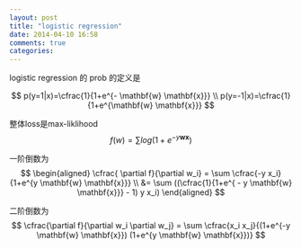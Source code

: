 ```yaml
---
layout: post
title: "logistic regression"
date: 2014-04-10 16:58
comments: true
categories: 
---
```


logistic regression 的 prob 的定义是

$$
p(y=1|x)=\cfrac{1}{1+e^{- \mathbf{w} \mathbf{x}}} \\
p(y=-1|x)=\cfrac{1}{1+e^{\mathbf{w} \mathbf{x}}}
$$

整体loss是max-liklihood
$$
f(w) =  \sum log( {1+e^{-y \mathbf{w} \mathbf{x}}} )
$$

一阶倒数为
$$
\begin{aligned}
\cfrac{ \partial f}{\partial w_i} = \sum \cfrac{-y x_i}{1+e^{y \mathbf{w} \mathbf{x}}} \\
 &= \sum ((\cfrac{1}{1+e^{ - y \mathbf{w} \mathbf{x}}} - 1) y x_i)
\end{aligned}
$$ 

二阶倒数为
$$
\cfrac{\partial f}{\partial w_i \partial w_j} = \sum \cfrac{x_i x_j}{(1+e^{-y \mathbf{w} \mathbf{x}}) (1+e^{y \mathbf{w} \mathbf{x}})}
$$